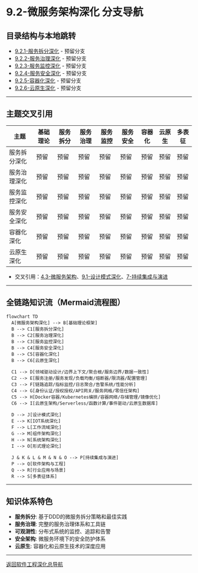 # 9.2-微服务架构深化 分支导航

## 目录结构与本地跳转

- [9.2.1-服务拆分深化](9.2.1-服务拆分深化.md) - 预留分支
- [9.2.2-服务治理深化](9.2.2-服务治理深化.md) - 预留分支
- [9.2.3-服务监控深化](9.2.3-服务监控深化.md) - 预留分支
- [9.2.4-服务安全深化](9.2.4-服务安全深化.md) - 预留分支
- [9.2.5-容器化深化](9.2.5-容器化深化.md) - 预留分支
- [9.2.6-云原生深化](9.2.6-云原生深化.md) - 预留分支

---

## 主题交叉引用

| 主题      | 基础理论 | 服务拆分 | 服务治理 | 服务监控 | 服务安全 | 容器化 | 云原生 | 多表征 |
|-----------|----------|----------|----------|----------|----------|--------|--------|--------|
| 服务拆分深化| 预留     | 预留     | 预留     | 预留     | 预留     | 预留   | 预留   | 预留   |
| 服务治理深化| 预留     | 预留     | 预留     | 预留     | 预留     | 预留   | 预留   | 预留   |
| 服务监控深化| 预留     | 预留     | 预留     | 预留     | 预留     | 预留   | 预留   | 预留   |
| 服务安全深化| 预留     | 预留     | 预留     | 预留     | 预留     | 预留   | 预留   | 预留   |
| 容器化深化| 预留      | 预留     | 预留     | 预留     | 预留     | 预留   | 预留   | 预留   |
| 云原生深化| 预留      | 预留     | 预留     | 预留     | 预留     | 预留   | 预留   | 预留   |

- 交叉引用：[4.3-微服务架构](../4-软件架构与工程/4.3-微服务架构/README.md)、[9.1-设计模式深化](../9.1-设计模式深化/README.md)、[7-持续集成与演进](../7-持续集成与演进/README.md)

---

## 全链路知识流（Mermaid流程图）

```mermaid
flowchart TD
  A[微服务架构深化] --> B[基础理论框架]
  B --> C1[服务拆分深化]
  B --> C2[服务治理深化]
  B --> C3[服务监控深化]
  B --> C4[服务安全深化]
  B --> C5[容器化深化]
  B --> C6[云原生深化]
  
  C1 --> D[领域驱动设计/边界上下文/聚合根/服务边界/数据一致性]
  C2 --> E[服务注册/服务发现/负载均衡/熔断器/限流器/配置管理]
  C3 --> F[链路追踪/指标监控/日志聚合/告警系统/性能分析]
  C4 --> G[身份认证/授权授权/API网关/服务网格/零信任架构]
  C5 --> H[Docker容器/Kubernetes编排/容器网络/存储管理/镜像优化]
  C6 --> I[云原生架构/Serverless/函数计算/事件驱动/云原生数据库]
  
  D --> J[设计模式深化]
  E --> K[IOT系统深化]
  F --> L[工作流域深化]
  G --> M[组件架构深化]
  H --> N[系统架构深化]
  I --> O[形式理论深化]
  
  J & K & L & M & N & O --> P[持续集成与演进]
  P --> Q[软件架构与工程]
  Q --> R[行业应用与场景]
  R --> S[多表征体系]
```

---

## 知识体系特色

- **服务拆分**: 基于DDD的微服务拆分策略和最佳实践
- **服务治理**: 完整的服务治理体系和工具链
- **可观测性**: 分布式系统的监控、追踪和告警
- **安全架构**: 微服务环境下的安全防护体系
- **云原生**: 容器化和云原生技术的深度应用

---

[返回软件工程深化总导航](../README.md)
